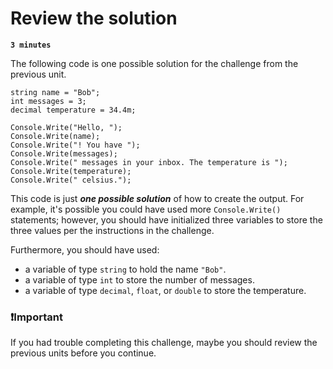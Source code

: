 # Review the solution

**`3 minutes`**

The following code is one possible solution for the challenge from the previous unit.

```
string name = "Bob";
int messages = 3;
decimal temperature = 34.4m;

Console.Write("Hello, ");
Console.Write(name);
Console.Write("! You have ");
Console.Write(messages);
Console.Write(" messages in your inbox. The temperature is ");
Console.Write(temperature);
Console.Write(" celsius.");
```

This code is just ***one possible solution*** of how to create the output. For example, it's possible you could have used more `Console.Write()` statements; however, you should have initialized three variables to store the three values per the instructions in the challenge.

Furthermore, you should have used:

- a variable of type `string` to hold the name `"Bob"`.
- a variable of type `int` to store the number of messages.
- a variable of type `decimal`, `float`, or `double` to store the temperature.

### ❗Important

If you had trouble completing this challenge, maybe you should review the previous units before you continue.


